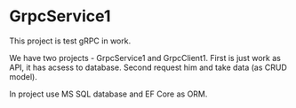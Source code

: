 # GrpcService1

This project is test gRPC in work.

We have two projects - GrpcService1 and GrpcClient1. First is just work as API, it has acsess to database. Second request him and take data (as CRUD model).

In project use MS SQL database and EF Core as ORM.
